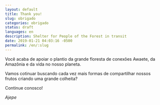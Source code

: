 ```yaml
---
layout: default
title: Thank you!
slug: obrigado
categories: obrigado
status: draft
languages: en
description: Shelter for People of the Forest in transit
date: 2019-01-21 04:03:16 -0500
permalink: /en/:slug
---
```


Você acaba de apoiar o plantio da grande floresta de conexões Awaete, da Amazônia e da vida no nosso planeta.

Vamos cotinuar buscando cada vez mais formas de compartilhar nossos frutos criando uma grande colheita? 

Continue conosco!

*Ajepe*